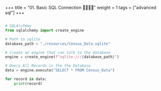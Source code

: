 +++
title = "01. Basic SQL Connection 👩‍🏫🧑‍🏫"
weight = 1
tags = ["advanced sql"] 
+++

```python

# SQLAlchemy
from sqlalchemy import create_engine

# Path to sqlite
database_path = "./resources/Census_Data.sqlite"

# Create an engine that can talk to the database
engine = create_engine(f"sqlite:///{database_path}")

# Query All Records in the the Database
data = engine.execute("SELECT * FROM Census_Data")

for record in data:
    print(record)

```